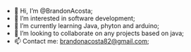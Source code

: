 - 👋 Hi, I’m @BrandonAcosta;
- 👀 I’m interested in software development;
- 🌱 I’m currently learning Java, phyton and arduino;
- 💞️ I’m looking to collaborate on any projects based on java;
- 📫 Contact me: brandonacosta82@gmail.com;

<!---
BrandonAcosta/BrandonAcosta is a ✨ special ✨ repository because its `README.md` (this file) appears on your GitHub profile.
You can click the Preview link to take a look at your changes.
--->
